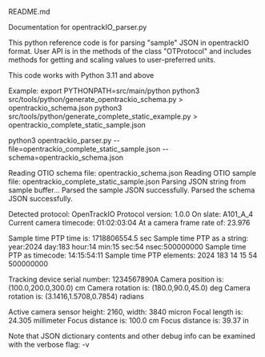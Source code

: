 README.md

Documentation for opentrackIO_parser.py

This python reference code is for parsing "sample" JSON in opentrackIO format.
User API is in the methods of the class "OTProtocol" and includes methods for getting and 
scaling values to user-preferred units.

This code works with Python 3.11 and above


Example:
export PYTHONPATH=src/main/python
python3 src/tools/python/generate_opentrackio_schema.py > opentrackio_schema.json
python3 src/tools/python/generate_complete_static_example.py > opentrackio_complete_static_sample.json

python3 opentrackio_parser.py --file=opentrackio_complete_static_sample.json --schema=opentrackio_schema.json 

Reading OTIO schema file: opentrackio_schema.json
Reading OTIO sample file: opentrackio_complete_static_sample.json
Parsing JSON string from sample buffer...
Parsed the sample JSON successfully.
Parsed the schema JSON successfully.

Detected protocol: OpenTrackIO
Protocol version: 1.0.0
On slate: A101_A_4
Current camera timecode: 01:02:03:04
At a camera frame rate of: 23.976

Sample time PTP time is: 1718806554.5 sec
Sample time PTP as a string: year:2024 day:183 hour:14 min:15 sec:54 nsec:500000000
Sample time PTP as timecode: 14:15:54:11
Sample time PTP elements: 2024 183 14 15 54 500000000

Tracking device serial number: 1234567890A
Camera position is: (100.0,200.0,300.0) cm
Camera rotation is: (180.0,90.0,45.0) deg
Camera rotation is: (3.1416,1.5708,0.7854) radians

Active camera sensor height: 2160, width: 3840 micron
Focal length is: 24.305 millimeter
Focus distance is: 100.0 cm
Focus distance is: 39.37 in


Note that JSON dictionary contents and other debug info can be examined with the verbose flag: -v

